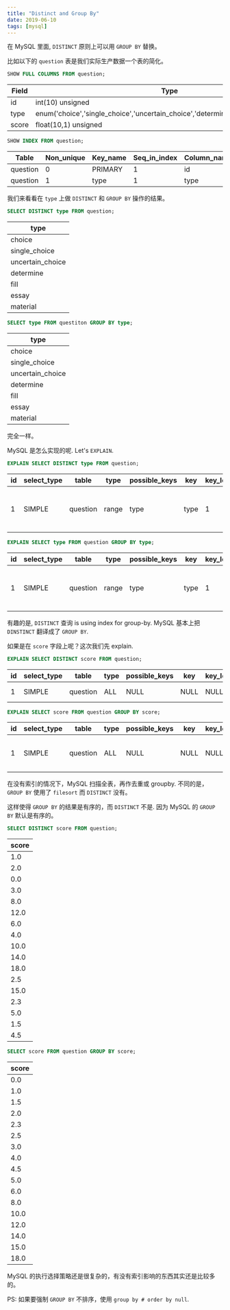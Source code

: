 ```yaml
---
title: "Distinct and Group By"
date: 2019-06-10
tags: [mysql]
---
```


在 MySQL 里面, `DISTINCT` 原则上可以用 `GROUP BY` 替换。

比如以下的 `question` 表是我们实际生产数据一个表的简化。

```sql
SHOW FULL COLUMNS FROM question;
```

| Field | Type                                                                                      |
|----- |----------------------------------------------------------------------------------------- |
| id    | int(10) unsigned                                                                          |
| type  | enum('choice','single\_choice','uncertain\_choice','determine','fill','essay','material') |
| score | float(10,1) unsigned                                                                      |

```sql
SHOW INDEX FROM question;
```

| Table    | Non\_unique | Key\_name | Seq\_in\_index | Column\_name | Index\_type |
|-------- |----------- |--------- |-------------- |------------ |----------- |
| question | 0           | PRIMARY   | 1              | id           | BTREE       |
| question | 1           | type      | 1              | type         | BTREE       |

我们来看看在 `type` 上做 `DISTINCT` 和 `GROUP BY` 操作的结果。

```sql
SELECT DISTINCT type FROM question;
```

| type              |
|----------------- |
| choice            |
| single\_choice    |
| uncertain\_choice |
| determine         |
| fill              |
| essay             |
| material          |

```sql
SELECT type FROM questiton GROUP BY type;
```

| type              |
|----------------- |
| choice            |
| single\_choice    |
| uncertain\_choice |
| determine         |
| fill              |
| essay             |
| material          |

完全一样。

MySQL 是怎么实现的呢. Let's `EXPLAIN`.

```sql
EXPLAIN SELECT DISTINCT type FROM question;
```

| id | select\_type | table    | type  | possible\_keys | key  | key\_len | ref  | rows | Extra                    |
|--- |------------ |-------- |----- |-------------- |---- |-------- |---- |---- |------------------------ |
| 1  | SIMPLE       | question | range | type           | type | 1        | NULL | 16   | Using index for group-by |

```sql
EXPLAIN SELECT type FROM question GROUP BY type;
```

| id | select\_type | table    | type  | possible\_keys | key  | key\_len | ref  | rows | Extra                    |
|--- |------------ |-------- |----- |-------------- |---- |-------- |---- |---- |------------------------ |
| 1  | SIMPLE       | question | range | type           | type | 1        | NULL | 16   | Using index for group-by |

有趣的是, `DISTINCT` 查询 is using index for group-by. MySQL 基本上把 `DINSTINCT` 翻译成了 `GROUP BY`.

如果是在 `score` 字段上呢？这次我们先 explain.

```sql
EXPLAIN SELECT DISTINCT score FROM question;
```

| id | select\_type | table    | type | possible\_keys | key  | key\_len | ref  | rows  | Extra           |
|--- |------------ |-------- |---- |-------------- |---- |-------- |---- |----- |--------------- |
| 1  | SIMPLE       | question | ALL  | NULL           | NULL | NULL     | NULL | 37424 | Using temporary |

```sql
EXPLAIN SELECT score FROM question GROUP BY score;
```

| id | select\_type | table    | type | possible\_keys | key  | key\_len | ref  | rows  | Extra                           |
|--- |------------ |-------- |---- |-------------- |---- |-------- |---- |----- |------------------------------- |
| 1  | SIMPLE       | question | ALL  | NULL           | NULL | NULL     | NULL | 37424 | Using temporary; Using filesort |

在没有索引的情况下，MySQL 扫描全表，再作去重或 groupby. 不同的是，`GROUP BY` 使用了 `filesort` 而 `DISTINCT` 没有。

这样使得 `GROUP BY` 的结果是有序的，而 `DISTINCT` 不是. 因为 MySQL 的 `GROUP BY` 默认是有序的。


```sql
SELECT DISTINCT score FROM question;
```

| score |
|----- |
| 1.0   |
| 2.0   |
| 0.0   |
| 3.0   |
| 8.0   |
| 12.0  |
| 6.0   |
| 4.0   |
| 10.0  |
| 14.0  |
| 18.0  |
| 2.5   |
| 15.0  |
| 2.3   |
| 5.0   |
| 1.5   |
| 4.5   |

```sql
SELECT score FROM question GROUP BY score;
```

| score |
|----- |
| 0.0   |
| 1.0   |
| 1.5   |
| 2.0   |
| 2.3   |
| 2.5   |
| 3.0   |
| 4.0   |
| 4.5   |
| 5.0   |
| 6.0   |
| 8.0   |
| 10.0  |
| 12.0  |
| 14.0  |
| 15.0  |
| 18.0  |

MySQL 的执行选择策略还是很复杂的，有没有索引影响的东西其实还是比较多的。

PS: 如果要强制 `GROUP BY` 不排序，使用 `group by # order by null`.
